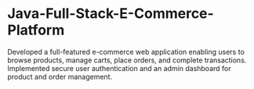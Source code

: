 # Java-Full-Stack-E-Commerce-Platform
Developed a full-featured e-commerce web application enabling users to browse products, manage carts, place orders, and complete transactions. Implemented secure user authentication and an admin dashboard for product and order management.
